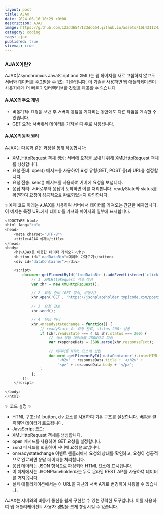 ```yaml
---
layout: post
title: AJAX
date: 2024-06-16 10:29 +0900
description: AJAX
image: https://github.com/123dd654/123dd654.github.io/assets/161431124/be6ff23b-f5fd-4450-8a96-bc7d203324b4
category: coding
tags: ajax
published: true
sitemap: true
---
```


### AJAX이란?

AJAX(Asynchronous JavaScript and XML)는 웹 페이지를 새로 고침하지 않고도 서버와 데이터를 주고받을 수 있는 기술입니다.
이 기술을 사용하면 웹 애플리케이션이 사용자에게 더 빠르고 인터랙티브한 경험을 제공할 수 있습니다.

#### AJAX의 주요 개념

- 비동기적: 요청을 보낸 후 서버의 응답을 기다리는 동안에도 다른 작업을 계속할 수 있습니다.
- GET 요청: 서버에서 데이터를 가져올 때 주로 사용됩니다.

#### AJAX의 동작 원리

AJAX는 다음과 같은 과정을 통해 작동합니다:

- XMLHttpRequest 객체 생성: 서버에 요청을 보내기 위해 XMLHttpRequest 객체를 생성합니다.
- 요청 준비: open() 메서드를 사용하여 요청 유형(GET, POST 등)과 URL을 설정합니다.
- 요청 전송: send() 메서드를 사용하여 서버에 요청을 보냅니다.
- 응답 처리: 서버로부터 응답이 도착하면 이를 처리합니다. readyState와 status를 확인하여 요청이 성공적으로 완료되었는지 확인합니다.

✨예제 코드
아래는 AJAX를 사용하여 서버에서 데이터를 가져오는 간단한 예제입니다.
이 예제는 특정 URL에서 데이터를 가져와 페이지의 일부에 표시합니다.

```javascript
<!DOCTYPE html>
<html lang="ko">
<head>
    <meta charset="UTF-8">
    <title>AJAX 예제</title>
</head>
<body>
    <h1>AJAX를 이용한 데이터 가져오기</h1>
    <button id="loadDataBtn">데이터 가져오기</button>
    <div id="dataContainer"></div>

    <script>
        document.getElementById('loadDataBtn').addEventListener('click', function() {
            // 1. XMLHttpRequest 객체 생성
            var xhr = new XMLHttpRequest();

            // 2. 요청 준비 (GET 방식, 비동기)
            xhr.open('GET', 'https://jsonplaceholder.typicode.com/posts/1', true);

            // 3. 요청 전송
            xhr.send();

            // 4. 응답 처리
            xhr.onreadystatechange = function() {
                // readyState 4: 요청 완료, status 200: 성공
                if (xhr.readyState === 4 && xhr.status === 200) {
                    // 서버 응답 데이터를 JSON으로 파싱
                    var responseData = JSON.parse(xhr.responseText);

                    // 데이터를 HTML 요소에 삽입
                    document.getElementById('dataContainer').innerHTML =
                        '<h2>' + responseData.title + '</h2>' +
                        '<p>' + responseData.body + '</p>';
                }
            };
        });
    </script>

</body>
</html>
```

✨ 코드 설명 ✨

- HTML 구조: h1, button, div 요소를 사용하여 기본 구조를 설정합니다. 버튼을 클릭하면 데이터가 로드됩니다.
- JavaScript 코드:
- XMLHttpRequest 객체를 생성합니다.
- open 메서드를 사용하여 GET 요청을 설정합니다.
- send 메서드를 호출하여 서버에 요청을 보냅니다.
- onreadystatechange 이벤트 핸들러에서 요청의 상태를 확인하고, 요청이 성공적으로 완료되면 응답 데이터를 처리합니다.
- 응답 데이터는 JSON 형식으로 파싱되어 HTML 요소에 표시됩니다.
- 이 예제에서는 JSONPlaceholder라는 무료 온라인 REST API를 사용하여 데이터를 가져옵니다.
- 실제 애플리케이션에서는 이 URL을 자신의 서버 API로 변경하여 사용할 수 있습니다.

AJAX는 서버와의 비동기 통신을 쉽게 구현할 수 있는 강력한 도구입니다. 이를 사용하여 웹 애플리케이션의 사용자 경험을 크게 향상시킬 수 있습니다.
